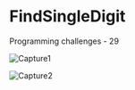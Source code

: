 # FindSingleDigit
Programming challenges - 29

![Capture1](https://user-images.githubusercontent.com/105850016/206152977-d84da704-eb76-4ae7-bfbb-4233a766512b.PNG)

![Capture2](https://user-images.githubusercontent.com/105850016/206152980-ed3158ac-3632-4515-9dd3-8466670846b0.PNG)
